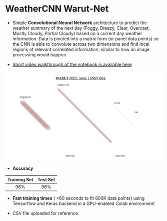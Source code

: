 # WeatherCNN Warut-Net

* Simple **Convolutional Neural Network**  architecture to predict the weather summary of the next day (Foggy, Breezy, Clear, Overcast, Mostly Cloudy, Partial Cloudy) based on a current day weather information. Data is pivoted into a matrix form (or panel data points) so the CNN is able to convolute across two dimensions and find local regions of relevant correlated information, similar to how an image processing would happen.

* [Short video walkthrough of the notebook is available here](https://youtu.be/Vy6Gxttl-f8)
 
<img src="https://github.com/carlosfg97/WeatherCNN_WarutNet/blob/main/warutnet.png" alt="drawing" width="600"/>


* **Accuracy**

| Training Set | Test Set |
|:------------:|:--------:|
|      96%     |    96%   |

* **Fast training times** ( <60 seconds to fit 800K data points) using Tensorflow and Keras backend in a GPU-enabled Colab environment

* CSV file uploaded for reference


